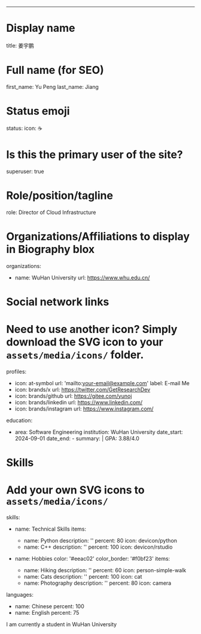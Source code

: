 ---
# Display name
title: 姜宇鹏

# Full name (for SEO)
first_name: Yu Peng
last_name: Jiang

# Status emoji
status:
  icon: ☕

# Is this the primary user of the site?
superuser: true

# Role/position/tagline
role: Director of Cloud Infrastructure

# Organizations/Affiliations to display in Biography blox
organizations:
  - name: WuHan University
    url: https://www.whu.edu.cn/

# Social network links
# Need to use another icon? Simply download the SVG icon to your `assets/media/icons/` folder.
profiles:
  - icon: at-symbol
    url: 'mailto:your-email@example.com'
    label: E-mail Me
  - icon: brands/x
    url: https://twitter.com/GetResearchDev
  - icon: brands/github
    url: https://gitee.com/yunoj
  - icon: brands/linkedin
    url: https://www.linkedin.com/
  - icon: brands/instagram
    url: https://www.instagram.com/

education:
  - area: Software Engineering
    institution: WuHan University
    date_start: 2024-09-01
    date_end: -
    summary: |
      GPA: 3.88/4.0
   
# Skills
# Add your own SVG icons to `assets/media/icons/`
skills:
  - name: Technical Skills
    items:
      - name: Python
        description: ''
        percent: 80
        icon: devicon/python
      - name: C++
        description: ''
        percent: 100
        icon: devicon/rstudio
      
  - name: Hobbies
    color: '#eeac02'
    color_border: '#f0bf23'
    items:
      - name: Hiking
        description: ''
        percent: 60
        icon: person-simple-walk
      - name: Cats
        description: ''
        percent: 100
        icon: cat
      - name: Photography
        description: ''
        percent: 80
        icon: camera

languages:
  - name: Chinese
    percent: 100
  - name: English
    percent: 75

I am currently a student in WuHan University
